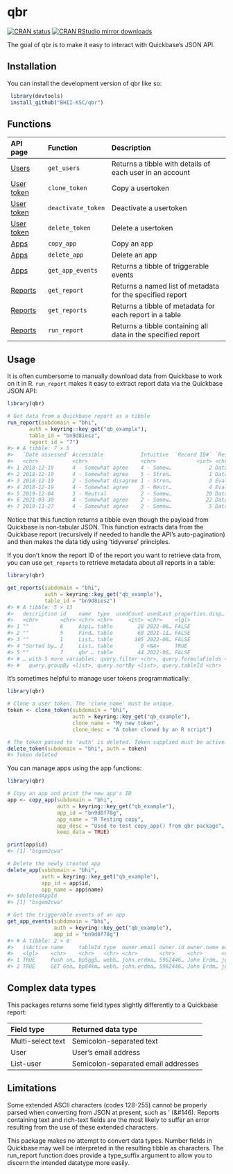
<!-- README.md is generated from README.Rmd. Please edit that file -->

# qbr

<!-- badges: start -->

[![CRAN
status](https://www.r-pkg.org/badges/version/qbr)](https://cran.r-project.org/package=qbr)
[![CRAN RStudio mirror
downloads](http://cranlogs.r-pkg.org/badges/qbr)](https://cran.r-project.org/package=qbr)
<!-- badges: end -->

The goal of qbr is to make it easy to interact with Quickbase’s JSON
API.

## Installation

You can install the development version of qbr like so:

``` r
 library(devtools)
 install_github("BHII-KSC/qbr")
```

## Functions

| API page                                                                    | Function           | Description                                                  |
|:----------------------------------------------------------------------------|:-------------------|:-------------------------------------------------------------|
| [Users](https://developer.quickbase.com/operation/getUsers)                 | `get_users`        | Returns a tibble with details of each user in an account     |
| [User token](https://developer.quickbase.com/operation/cloneUserToken)      | `clone_token`      | Copy a usertoken                                             |
| [User token](https://developer.quickbase.com/operation/deactivateUserToken) | `deactivate_token` | Deactivate a usertoken                                       |
| [User token](https://developer.quickbase.com/operation/deleteUserToken)     | `delete_token`     | Delete a usertoken                                           |
| [Apps](https://developer.quickbase.com/operation/copyApp)                   | `copy_app`         | Copy an app                                                  |
| [Apps](https://developer.quickbase.com/operation/deleteApp)                 | `delete_app`       | Delete an app                                                |
| [Apps](https://developer.quickbase.com/operation/getAppEvents)              | `get_app_events`   | Returns a tibble of triggerable events                       |
| [Reports](https://developer.quickbase.com/operation/getReport)              | `get_report`       | Returns a named list of metadata for the specified report    |
| [Reports](https://developer.quickbase.com/operation/getTableReports)        | `get_reports`      | Returns a tibble of metadata for each report in a table      |
| [Reports](https://developer.quickbase.com/operation/runReport)              | `run_report`       | Returns a tibble containing all data in the specified report |

## Usage

It is often cumbersome to manually download data from Quickbase to work
on it in R. `run_report` makes it easy to extract report data via the
Quickbase JSON API:

``` r
library(qbr)

# Get data from a Quickbase report as a tibble
run_report(subdomain = "bhi",
       auth = keyring::key_get("qb_example"),
       table_id = "bn9d8iesz",
       report_id = "7")
#> # A tibble: 7 × 5
#>   `Date assessed` Accessible            Intuitive  `Record ID#` `Respondent ty…`
#>   <chr>           <chr>                 <chr>             <int> <chr>           
#> 1 2018-12-19      4 - Somewhat agree    4 - Somew…            2 Data analyst    
#> 2 2018-12-19      4 - Somewhat agree    5 - Stron…            1 Data analyst    
#> 3 2018-12-19      2 - Somewhat disagree 1 - Stron…            3 Evaluator       
#> 4 2018-12-19      4 - Somewhat agree    3 - Neutr…            4 Evaluator       
#> 5 2019-12-04      3 - Neutral           2 - Somew…           20 Data analyst    
#> 6 2021-03-30      4 - Somewhat agree    2 - Somew…           22 Data analyst    
#> 7 2019-11-27      4 - Somewhat agree    2 - Somew…            5 Data analyst
```

Notice that this function returns a tibble even though the payload from
Quickbase is non-tabular JSON. This function extracts data from the
Quickbase report (recursively if needed to handle the API’s
auto-pagination) and then makes the data tidy using ‘tidyverse’
principles.

If you don’t know the report ID of the report you want to retrieve data
from, you can use `get_reports` to retrieve metadata about all reports
in a table:

``` r
library(qbr)

get_reports(subdomain = "bhi",
            auth = keyring::key_get("qb_example"),
            table_id = "bn9d8iesz")
#> # A tibble: 5 × 13
#>   description id    name  type  usedCount usedLast properties.disp… query.fields
#>   <chr>       <chr> <chr> <chr>     <int> <chr>    <lgl>            <list>      
#> 1 ""          6     Aspi… table        28 2022-06… FALSE            <int [25]>  
#> 2 ""          5     Find… table        60 2021-11… FALSE            <int [4]>   
#> 3 ""          1     List… table       105 2022-06… FALSE            <int [13]>  
#> 4 "Sorted by… 2     List… table         0 <NA>     TRUE             <int [0]>   
#> 5 ""          7     qbr … table        44 2022-06… FALSE            <int [5]>   
#> # … with 5 more variables: query.filter <chr>, query.formulaFields <list>,
#> #   query.groupBy <list>, query.sortBy <list>, query.tableId <chr>
```

It’s sometimes helpful to manage user tokens programmatically:

``` r
library(qbr)

# Clone a user token. The 'clone_name' must be unique. 
token <- clone_token(subdomain = "bhi", 
                     auth = keyring::key_get("qb_example"),
                     clone_name = "My new token",
                     clone_desc = "A token cloned by an R script")

# The token passed to 'auth' is deleted. Token supplied must be active.
delete_token(subdomain = "bhi", auth = token)
#> Token deleted
```

You can manage apps using the app functions:

``` r
library(qbr)

# Copy an app and print the new app's ID
app <- copy_app(subdomain = "bhi",
                auth = keyring::key_get("qb_example"),
                app_id = "bn9d8f78g",
                app_name = "R Testing copy",
                app_desc = "Used to test copy_app() from qbr package",
                keep_data = TRUE)

print(app$id)
#> [1] "bsgem2cwa"

# Delete the newly created app
delete_app(subdomain = "bhi",
           auth = keyring::key_get("qb_example"),
           app_id = app$id,
           app_name = app$name)
#> $deletedAppId
#> [1] "bsgem2cwa"

# Get the triggerable events of an app
get_app_events(subdomain = "bhi",
               auth = keyring::key_get("qb_example"),
               app_id = "bn9d8f78g")
#> # A tibble: 2 × 8
#>   isActive name     tableId type  owner.email owner.id owner.name owner.userName
#>   <lgl>    <chr>    <chr>   <chr> <chr>       <chr>    <chr>      <chr>         
#> 1 TRUE     Push on… bp5gg5… webh… john.erdma… 5962446… John Erdm… jerdmann      
#> 2 TRUE     GET Goo… bp84km… webh… john.erdma… 5962446… John Erdm… jerdmann
```

## Complex data types

This packages returns some field types slightly differently to a
Quickbase report:

| Field type        | Returned data type                  |
|:------------------|:------------------------------------|
| Multi-select text | Semicolon-separated text            |
| User              | User’s email address                |
| List-user         | Semicolon-separated email addresses |

## Limitations

Some extended ASCII characters (codes 128-255) cannot be properly parsed
when converting from JSON at present, such as ’ (&#146). Reports
containing text and rich-text fields are the most likely to suffer an
error resulting from the use of these extended characters.

This package makes no attempt to convert data types. Number fields in
Quickbase may well be interpreted in the resulting tibble as characters.
The run_report function does provide a type_suffix argument to allow you
to discern the intended datatype more easily.
